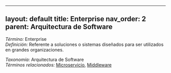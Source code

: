 
---
layout: default
title: Enterprise
nav_order: 2
parent: Arquitectura de Software
---

*Término:* Enterprise  
*Definición:* Referente a soluciones o sistemas diseñados para ser utilizados en grandes organizaciones.

*Taxonomía:* Arquitectura de Software  
*Términos relacionados:* [Microservicio](https://maleniski.github.io/diccionario-angl-tec-mx/docs/alfabeticamente/M/microservicio/), [Middleware](https://maleniski.github.io/diccionario-angl-tec-mx/docs/alfabeticamente/M/middleware/)
